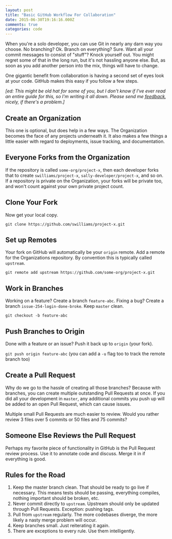 ```yaml
---
layout: post
title: "Basic GitHub Workflow For Collaboration"
date: 2015-06-30T19:16:16.000Z
comments: true
categories: code
---
```

When you're a solo developer, you can use Git in nearly any darn way you choose. No branching? Ok. Branch on everything? Sure. Want all your commit messages to consist of "stuff"? Knock yourself out. You might regret some of that in the long run, but it's not hassling anyone else. But, as soon as you add another person into the mix, things will have to change.

One gigantic benefit from collaboration is having a second set of eyes look at your code. GitHub makes this easy if you follow a few steps.

*[ed: This might be old hat for some of you, but I don't know if I've ever read an entire guide for this, so I'm writing it all down. Please send me [feedback](https://twitter.com/swilliams), nicely, if there's a problem.]*

## Create an Organization
This one is optional, but does help in a few ways. The Organization becomes the face of any projects underneath it. It also makes a few things a little easier with regard to deployments, issue tracking, and documentation.

## Everyone Forks from the Organization
If the repository is called `some-org/project-x`, then each developer forks that to create `swilliams/project-x`, `sally-developer/project-x`, and so on. If a repository is private on the Organization, your forks will be private too, and won't count against your own private project count.

## Clone Your Fork
Now get your local copy.

`git clone https://github.com/swilliams/project-x.git`

## Set up Remotes
Your fork on GitHub will automatically be your `origin` remote. Add a remote for the Organizations repository. By convention this is typically called `upstream`.

`git remote add upstream https://github.com/some-org/project-x.git`

## Work in Branches
Working on a feature? Create a branch `feature-abc`. Fixing a bug? Create a branch `issue-254-login-done-broke`. Keep `master` clean.

`git checkout -b feature-abc`

## Push Branches to Origin
Done with a feature or an issue? Push it back up to `origin` (your fork).

`git push origin feature-abc` (you can add a `-u` flag too to track the remote branch too)

## Create a Pull Request
Why do we go to the hassle of creating all those branches? Because with branches, you can create multiple outstanding Pull Requests at once. If you did all your development in `master`, any additional commits you push up will be added to an open Pull Request, which can cause issues.

Multiple small Pull Requests are much easier to review. Would you rather review 3 files over 5 commits or 50 files and 75 commits?

## Someone Else Reviews the Pull Request
Perhaps my favorite piece of functionality in GitHub is the Pull Request review process. Use it to annotate code and discuss. Merge it in if everything is good.

## Rules for the Road
1. Keep the master branch clean. That should be ready to go live if necessary. This means tests should be passing, everything compiles, nothing important should be broken, etc.
2. Never commit directly to `upstream`. Upstream should only be updated through Pull Requests. Exception: pushing tags. 
3. Pull from `upstream` regularly. The more codebases diverge, the more likely a nasty merge problem will occur.
4. Keep branches small. Just reiterating it again.
5. There are exceptions to every rule. Use them intelligently.
